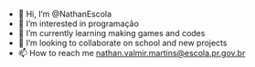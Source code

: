 - 👋 Hi, I’m @NathanEscola
- 👀 I’m interested in programação
- 🌱 I’m currently learning making games and codes
- 💞️ I’m looking to collaborate on school and new projects
- 📫 How to reach me nathan.valmir.martins@escola.pr.gov.br

<!---
NathanEscola/NathanEscola is a ✨ special ✨ repository because its `README.md` (this file) appears on your GitHub profile.
You can click the Preview link to take a look at your changes.
--->
